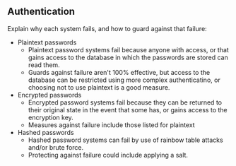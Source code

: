 ## Authentication
Explain why each system fails, and how to guard against that failure:
- Plaintext passwords
    - Plaintext password systems fail because anyone with access, or that gains access to the database in which the passwords are stored can read them.
    - Guards against failure aren't 100% effective, but access to the database can be restricted using more complex authenticatino, or choosing not to use plaintext is a good measure.
- Encrypted passwords
    - Encrypted password systems fail because they can be returned to their original state in the event that some has, or gains access to the encryption key.
    - Measures against failure include those listed for plaintext
- Hashed passwords
    - Hashed password systems can fail by use of rainbow table attacks and/or brute force.
    - Protecting against failure could include applying a salt.


